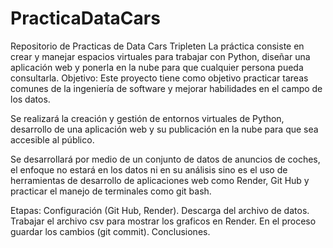 # PracticaDataCars
Repositorio de Practicas de Data Cars Tripleten 
La práctica consiste en crear y manejar espacios virtuales para trabajar con Python, diseñar una aplicación web y ponerla en la nube para que cualquier persona pueda consultarla.
Objetivo:
Este proyecto tiene como objetivo practicar tareas comunes de la ingeniería de software y mejorar habilidades en el campo de los datos.

Se realizará la creación y gestión de entornos virtuales de Python, desarrollo de una aplicación web y su publicación en la nube para que sea accesible al público.

Se desarrollará por medio de un conjunto de datos de anuncios de coches, el enfoque no estará en los datos ni en su análisis sino es el uso de herramientas de desarrollo de aplicaciones web como Render, Git Hub y practicar el manejo de terminales como git bash.

Etapas:
Configuración (Git Hub, Render).
Descarga del archivo de datos.
Trabajar el archivo csv para mostrar los graficos en Render. 
En el proceso guardar los cambios (git commit).
Conclusiones.